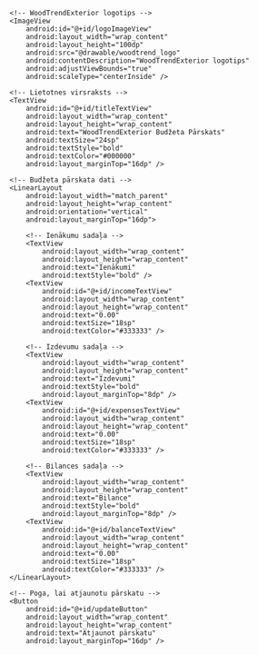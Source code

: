 <!-- File: res/layout/activity_main.xml -->
<?xml version="1.0" encoding="utf-8"?>
<LinearLayout
    xmlns:android="http://schemas.android.com/apk/res/android"
    android:layout_width="match_parent"
    android:layout_height="match_parent"
    android:orientation="vertical"
    android:padding="16dp"
    android:background="#FFFFFF">

    <!-- WoodTrendExterior logotips -->
    <ImageView
        android:id="@+id/logoImageView"
        android:layout_width="wrap_content"
        android:layout_height="100dp"
        android:src="@drawable/woodtrend_logo"
        android:contentDescription="WoodTrendExterior logotips"
        android:adjustViewBounds="true"
        android:scaleType="centerInside" />

    <!-- Lietotnes virsraksts -->
    <TextView
        android:id="@+id/titleTextView"
        android:layout_width="wrap_content"
        android:layout_height="wrap_content"
        android:text="WoodTrendExterior Budžeta Pārskats"
        android:textSize="24sp"
        android:textStyle="bold"
        android:textColor="#000000"
        android:layout_marginTop="16dp" />

    <!-- Budžeta pārskata dati -->
    <LinearLayout
        android:layout_width="match_parent"
        android:layout_height="wrap_content"
        android:orientation="vertical"
        android:layout_marginTop="16dp">

        <!-- Ienākumu sadaļa -->
        <TextView
            android:layout_width="wrap_content"
            android:layout_height="wrap_content"
            android:text="Ienākumi"
            android:textStyle="bold" />
        <TextView
            android:id="@+id/incomeTextView"
            android:layout_width="wrap_content"
            android:layout_height="wrap_content"
            android:text="0.00"
            android:textSize="18sp"
            android:textColor="#333333" />

        <!-- Izdevumu sadaļa -->
        <TextView
            android:layout_width="wrap_content"
            android:layout_height="wrap_content"
            android:text="Izdevumi"
            android:textStyle="bold"
            android:layout_marginTop="8dp" />
        <TextView
            android:id="@+id/expensesTextView"
            android:layout_width="wrap_content"
            android:layout_height="wrap_content"
            android:text="0.00"
            android:textSize="18sp"
            android:textColor="#333333" />

        <!-- Bilances sadaļa -->
        <TextView
            android:layout_width="wrap_content"
            android:layout_height="wrap_content"
            android:text="Bilance"
            android:textStyle="bold"
            android:layout_marginTop="8dp" />
        <TextView
            android:id="@+id/balanceTextView"
            android:layout_width="wrap_content"
            android:layout_height="wrap_content"
            android:text="0.00"
            android:textSize="18sp"
            android:textColor="#333333" />
    </LinearLayout>

    <!-- Poga, lai atjaunotu pārskatu -->
    <Button
        android:id="@+id/updateButton"
        android:layout_width="wrap_content"
        android:layout_height="wrap_content"
        android:text="Atjaunot pārskatu"
        android:layout_marginTop="16dp" />

</LinearLayout>
